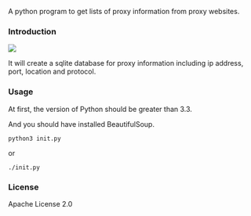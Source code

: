 A python program to get lists of proxy information from proxy websites.
### Introduction
![](http://oa5cno1tg.bkt.clouddn.com//web/image/20160802/spider.png)

It will create a sqlite database for proxy information including ip address, port, location and protocol.
### Usage
At first, the version of Python should be greater than 3.3.

And you should have installed BeautifulSoup.

```shell
python3 init.py
```
or
```shell
./init.py
```
### License
Apache License 2.0
